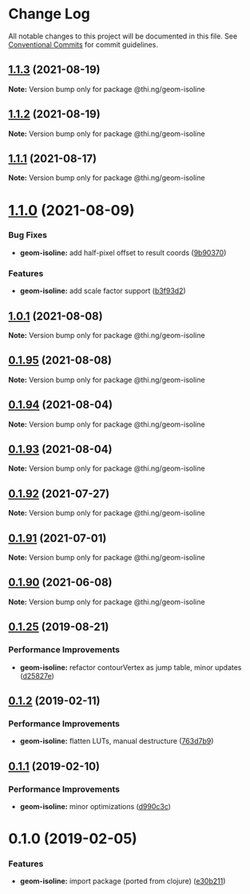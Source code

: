# Change Log

All notable changes to this project will be documented in this file.
See [Conventional Commits](https://conventionalcommits.org) for commit guidelines.

## [1.1.3](https://github.com/thi-ng/umbrella/compare/@thi.ng/geom-isoline@1.1.2...@thi.ng/geom-isoline@1.1.3) (2021-08-19)

**Note:** Version bump only for package @thi.ng/geom-isoline





## [1.1.2](https://github.com/thi-ng/umbrella/compare/@thi.ng/geom-isoline@1.1.1...@thi.ng/geom-isoline@1.1.2) (2021-08-19)

**Note:** Version bump only for package @thi.ng/geom-isoline





## [1.1.1](https://github.com/thi-ng/umbrella/compare/@thi.ng/geom-isoline@1.1.0...@thi.ng/geom-isoline@1.1.1) (2021-08-17)

**Note:** Version bump only for package @thi.ng/geom-isoline





# [1.1.0](https://github.com/thi-ng/umbrella/compare/@thi.ng/geom-isoline@1.0.1...@thi.ng/geom-isoline@1.1.0) (2021-08-09)


### Bug Fixes

* **geom-isoline:** add half-pixel offset to result coords ([9b90370](https://github.com/thi-ng/umbrella/commit/9b9037048a7664eca20fda50df44e3018323d475))


### Features

* **geom-isoline:** add scale factor support ([b3f93d2](https://github.com/thi-ng/umbrella/commit/b3f93d20ff56464d2bec86d2de721344872d0cbc))





## [1.0.1](https://github.com/thi-ng/umbrella/compare/@thi.ng/geom-isoline@0.1.95...@thi.ng/geom-isoline@1.0.1) (2021-08-08)

**Note:** Version bump only for package @thi.ng/geom-isoline





## [0.1.95](https://github.com/thi-ng/umbrella/compare/@thi.ng/geom-isoline@0.1.94...@thi.ng/geom-isoline@0.1.95) (2021-08-08)

**Note:** Version bump only for package @thi.ng/geom-isoline





## [0.1.94](https://github.com/thi-ng/umbrella/compare/@thi.ng/geom-isoline@0.1.93...@thi.ng/geom-isoline@0.1.94) (2021-08-04)

**Note:** Version bump only for package @thi.ng/geom-isoline





## [0.1.93](https://github.com/thi-ng/umbrella/compare/@thi.ng/geom-isoline@0.1.92...@thi.ng/geom-isoline@0.1.93) (2021-08-04)

**Note:** Version bump only for package @thi.ng/geom-isoline





## [0.1.92](https://github.com/thi-ng/umbrella/compare/@thi.ng/geom-isoline@0.1.91...@thi.ng/geom-isoline@0.1.92) (2021-07-27)

**Note:** Version bump only for package @thi.ng/geom-isoline





## [0.1.91](https://github.com/thi-ng/umbrella/compare/@thi.ng/geom-isoline@0.1.90...@thi.ng/geom-isoline@0.1.91) (2021-07-01)

**Note:** Version bump only for package @thi.ng/geom-isoline





## [0.1.90](https://github.com/thi-ng/umbrella/compare/@thi.ng/geom-isoline@0.1.89...@thi.ng/geom-isoline@0.1.90) (2021-06-08)

**Note:** Version bump only for package @thi.ng/geom-isoline





## [0.1.25](https://github.com/thi-ng/umbrella/compare/@thi.ng/geom-isoline@0.1.24...@thi.ng/geom-isoline@0.1.25) (2019-08-21)

### Performance Improvements

* **geom-isoline:** refactor contourVertex as jump table, minor updates ([d25827e](https://github.com/thi-ng/umbrella/commit/d25827e))

## [0.1.2](https://github.com/thi-ng/umbrella/compare/@thi.ng/geom-isoline@0.1.1...@thi.ng/geom-isoline@0.1.2) (2019-02-11)

### Performance Improvements

* **geom-isoline:** flatten LUTs, manual destructure ([763d7b9](https://github.com/thi-ng/umbrella/commit/763d7b9))

## [0.1.1](https://github.com/thi-ng/umbrella/compare/@thi.ng/geom-isoline@0.1.0...@thi.ng/geom-isoline@0.1.1) (2019-02-10)

### Performance Improvements

* **geom-isoline:** minor optimizations ([d990c3c](https://github.com/thi-ng/umbrella/commit/d990c3c))

# 0.1.0 (2019-02-05)

### Features

* **geom-isoline:** import package (ported from clojure) ([e30b211](https://github.com/thi-ng/umbrella/commit/e30b211))
